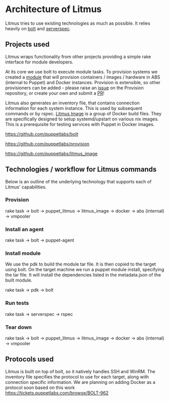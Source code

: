 # Architecture of Litmus

Litmus tries to use existing technologies as much as possible. It relies heavily on [bolt](https://puppet.com/products/puppet-bolt) and [serverspec](https://serverspec.org/).

## Projects used

Litmus wraps functionality from other projects providing a simple rake interface for module developers.

At its core we use bolt to execute module tasks. To provision systems we created a [module](https://github.com/puppetlabs/provision) that will provision containers / images / hardware in ABS (internal to Puppet) and Docker instances. Provision is extensible, so other provisioners can be added - please raise an [issue](https://github.com/puppetlabs/provision/issues) on the Provision repository, or create your own and submit a [PR](https://github.com/puppetlabs/provision/pulls)!

Litmus also generates an inventory file, that contains connection information for each system instance. This is used by subsequent commands or by rspec. [Litmus Image](https://github.com/puppetlabs/litmus_image) is a group of Docker build files. They are specifically designed to setup systemd/upstart on various nix images. This is a prerequisite for testing services with Puppet in Docker images.

https://github.com/puppetlabs/bolt

https://github.com/puppetlabs/provision

https://github.com/puppetlabs/litmus_image

## Technologies / workflow for Litmus commands
Below is an outline of the underlying technology that supports each of Litmus' capabilities.

### Provision
rake task -> bolt -> puppet_litmus -> litmus_image -> docker
                                                   -> abs (internal)
                                                   -> vmpooler

### Install an agent

rake task -> bolt -> puppet-agent

### Install module
We use the pdk to build the module tar file. It is then copied to the target using bolt. On the target machine we run a puppet module install, specifying the tar file. It will install the dependencies listed in the metadata.json of the built module.

rake task -> pdk -> bolt

### Run tests

rake task -> serverspec -> rspec

### Tear down

rake task -> bolt -> puppet_litmus -> litmus_image -> docker
                                                   -> abs (internal)
                                                   -> vmpooler

## Protocols used

Litmus is built on top of bolt, so it natively handles SSH and WinRM. The inventory file specifies the protocol to use for each target, along with connection specific information. We are planning on adding Docker as a protocol soon based on this work https://tickets.puppetlabs.com/browse/BOLT-962
